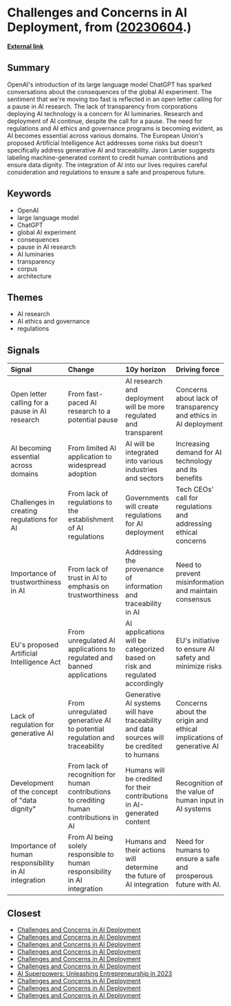 # __Challenges and Concerns in AI Deployment__, from ([20230604](https://kghosh.substack.com/p/20230604).)

__[External link](https://spectrum.ieee.org/ai-ethics-governance)__



## Summary

OpenAI's introduction of its large language model ChatGPT has sparked conversations about the consequences of the global AI experiment. The sentiment that we're moving too fast is reflected in an open letter calling for a pause in AI research. The lack of transparency from corporations deploying AI technology is a concern for AI luminaries. Research and deployment of AI continue, despite the call for a pause. The need for regulations and AI ethics and governance programs is becoming evident, as AI becomes essential across various domains. The European Union's proposed Artificial Intelligence Act addresses some risks but doesn't specifically address generative AI and traceability. Jaron Lanier suggests labeling machine-generated content to credit human contributions and ensure data dignity. The integration of AI into our lives requires careful consideration and regulations to ensure a safe and prosperous future.

## Keywords

* OpenAI
* large language model
* ChatGPT
* global AI experiment
* consequences
* pause in AI research
* AI luminaries
* transparency
* corpus
* architecture

## Themes

* AI research
* AI ethics and governance
* regulations

## Signals

| Signal                                               | Change                                                                                  | 10y horizon                                                                              | Driving force                                                       |
|:-----------------------------------------------------|:----------------------------------------------------------------------------------------|:-----------------------------------------------------------------------------------------|:--------------------------------------------------------------------|
| Open letter calling for a pause in AI research       | From fast-paced AI research to a potential pause                                        | AI research and deployment will be more regulated and transparent                        | Concerns about lack of transparency and ethics in AI deployment     |
| AI becoming essential across domains                 | From limited AI application to widespread adoption                                      | AI will be integrated into various industries and sectors                                | Increasing demand for AI technology and its benefits                |
| Challenges in creating regulations for AI            | From lack of regulations to the establishment of AI regulations                         | Governments will create regulations for AI deployment                                    | Tech CEOs' call for regulations and addressing ethical concerns     |
| Importance of trustworthiness in AI                  | From lack of trust in AI to emphasis on trustworthiness                                 | Addressing the provenance of information and traceability in AI                          | Need to prevent misinformation and maintain consensus               |
| EU's proposed Artificial Intelligence Act            | From unregulated AI applications to regulated and banned applications                   | AI applications will be categorized based on risk and regulated accordingly              | EU's initiative to ensure AI safety and minimize risks              |
| Lack of regulation for generative AI                 | From unregulated generative AI to potential regulation and traceability                 | Generative AI systems will have traceability and data sources will be credited to humans | Concerns about the origin and ethical implications of generative AI |
| Development of the concept of "data dignity"         | From lack of recognition for human contributions to crediting human contributions in AI | Humans will be credited for their contributions in AI-generated content                  | Recognition of the value of human input in AI systems               |
| Importance of human responsibility in AI integration | From AI being solely responsible to human responsibility in AI integration              | Humans and their actions will determine the future of AI integration                     | Need for humans to ensure a safe and prosperous future with AI.     |

## Closest

* [Challenges and Concerns in AI Deployment](382e9ebc1e518ee49e541da1e6b5f8af)
* [Challenges and Concerns in AI Deployment](382e9ebc1e518ee49e541da1e6b5f8af)
* [Challenges and Concerns in AI Deployment](382e9ebc1e518ee49e541da1e6b5f8af)
* [Challenges and Concerns in AI Deployment](382e9ebc1e518ee49e541da1e6b5f8af)
* [Challenges and Concerns in AI Deployment](382e9ebc1e518ee49e541da1e6b5f8af)
* [Challenges and Concerns in AI Deployment](382e9ebc1e518ee49e541da1e6b5f8af)
* [AI Superpowers: Unleashing Entrepreneurship in 2023](a40580730388900810b4496ff9891dc9)
* [Challenges and Concerns in AI Deployment](382e9ebc1e518ee49e541da1e6b5f8af)
* [Challenges and Concerns in AI Deployment](382e9ebc1e518ee49e541da1e6b5f8af)
* [Challenges and Concerns in AI Deployment](382e9ebc1e518ee49e541da1e6b5f8af)